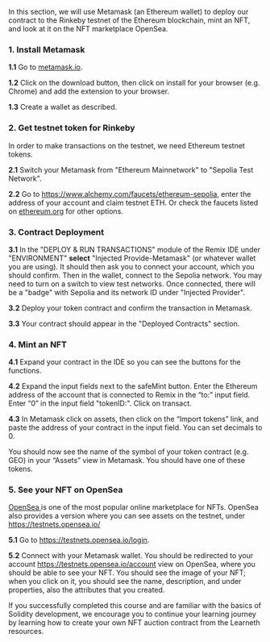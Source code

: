In this section, we will use Metamask (an Ethereum wallet) to deploy our contract to the Rinkeby testnet of the Ethereum blockchain, mint an NFT, and look at it on the NFT marketplace OpenSea.

### 1. Install Metamask

**1.1** Go to <a href="https://metamask.io/" target="_blank">metamask.io</a>.

**1.2** Click on the download button, then click on install for your browser (e.g. Chrome) and add the extension to your browser.

**1.3** Create a wallet as described.

### 2. Get testnet token for Rinkeby

In order to make transactions on the testnet, we need Ethereum testnet tokens.

**2.1** Switch your Metamask from "Ethereum Mainnetwork" to "Sepolia Test Network".

**2.2** Go to <a href="https://www.alchemy.com/faucets/ethereum-sepolia" 
target="_blank">https://www.alchemy.com/faucets/ethereum-sepolia</a>, enter the address of your account and claim testnet ETH.
Or check the faucets listed on <a href="https://ethereum.org/en/developers/docs/networks/#testnet-faucets" target="_blank">ethereum.org</a> for other options.

### 3. Contract Deployment

**3.1** In the "DEPLOY & RUN TRANSACTIONS" module of the Remix IDE under "ENVIRONMENT" **select** "Injected Provide-Metamask" (or whatever wallet you are using). It should then ask you to connect your account, which you should confirm. Then in the wallet, connect to the Sepolia network.  You may need to turn on a switch to view test networks. Once connected, there will be a "badge" with Sepolia and its network ID under "Injected Provider".

**3.2** Deploy your token contract and confirm the transaction in Metamask.

**3.3**  Your contract should appear in the "Deployed Contracts" section.

### 4. Mint an NFT

**4.1** Expand your contract in the IDE so you can see the buttons for the functions.

**4.2** Expand the input fields next to the safeMint button. Enter the Ethereum address of the account that is connected to Remix in the “to:” input field. Enter “0” in the input field "tokenID:". Click on transact.

**4.3** In Metamask click on assets, then click on the “Import tokens” link, and paste the address of your contract in the input field. You can set decimals to 0.

You should now see the name of the symbol of your token contract (e.g. GEO) in your “Assets” view in Metamask. You should have one of these tokens.

### 5. See your NFT on OpenSea

<a href="https://opensea.io/" 
target="_blank">OpenSea </a> is one of the most popular online marketplace for NFTs. OpenSea also provides a version where you can see assets on the testnet, under <a href="https://testnets.opensea.io/" 
target="_blank">https://testnets.opensea.io/</a>

**5.1** Go to <a href="https://testnets.opensea.io/login" 
target="_blank">https://testnets.opensea.io/login</a>.

**5.2** Connect with your Metamask wallet. You should be redirected to your account <a href="https://testnets.opensea.io/account" target="_blank">https://testnets.opensea.io/account</a> view on OpenSea, where you should be able to see your NFT. You should see the image of your NFT; when you click on it, you should see the name, description, and under properties, also the attributes that you created.

If you successfully completed this course and are familiar with the basics of Solidity development, we encourage you to continue your learning journey by learning how to create your own NFT auction contract from the Learneth resources.